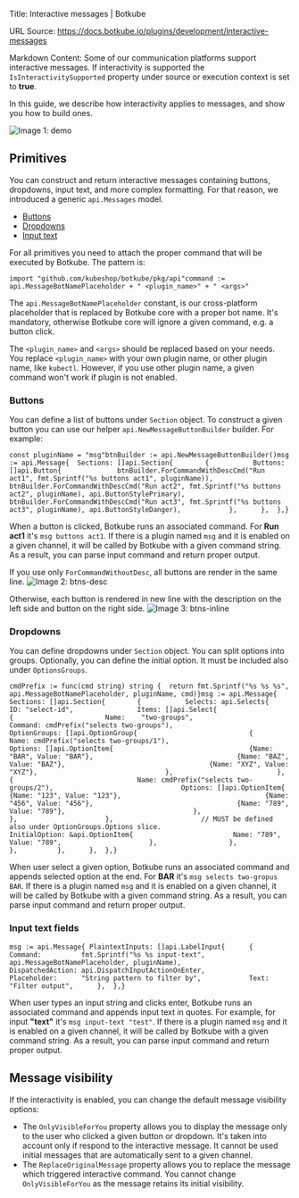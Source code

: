 Title: Interactive messages | Botkube

URL Source: https://docs.botkube.io/plugins/development/interactive-messages

Markdown Content:
Some of our communication platforms support interactive messages. If interactivity is supported the `IsInteractivitySupported` property under source or execution context is set to **true**.

In this guide, we describe how interactivity applies to messages, and show you how to build ones.

![Image 1: demo](https://docs.botkube.io/assets/images/demo-msg-aa0290bb67438a1f83c756f4b50842df.gif)

Primitives[​](#primitives "Direct link to Primitives")
------------------------------------------------------

You can construct and return interactive messages containing buttons, dropdowns, input text, and more complex formatting. For that reason, we introduced a generic `api.Messages` model.

*   [Buttons](#buttons)
*   [Dropdowns](#dropdowns)
*   [Input text](#input-text-fields)

For all primitives you need to attach the proper command that will be executed by Botkube. The pattern is:

    import "github.com/kubeshop/botkube/pkg/api"command :=  api.MessageBotNamePlaceholder + " <plugin_name>" + " <args>"

The `api.MessageBotNamePlaceholder` constant, is our cross-platform placeholder that is replaced by Botkube core with a proper bot name. It's mandatory, otherwise Botkube core will ignore a given command, e.g. a button click.

The `<plugin_name>` and `<args>` should be replaced based on your needs. You replace `<plugin_name>` with your own plugin name, or other plugin name, like `kubectl`. However, if you use other plugin name, a given command won't work if plugin is not enabled.

### Buttons[​](#buttons "Direct link to Buttons")

You can define a list of buttons under `Section` object. To construct a given button you can use our helper `api.NewMessageButtonBuilder` builder. For example:

    const pluginName = "msg"btnBuilder := api.NewMessageButtonBuilder()msg := api.Message{	Sections: []api.Section{		{			Buttons: []api.Button{				btnBuilder.ForCommandWithDescCmd("Run act1", fmt.Sprintf("%s buttons act1", pluginName)),				btnBuilder.ForCommandWithDescCmd("Run act2", fmt.Sprintf("%s buttons act2", pluginName), api.ButtonStylePrimary),				btnBuilder.ForCommandWithDescCmd("Run act3", fmt.Sprintf("%s buttons act3", pluginName), api.ButtonStyleDanger),			},		},	},}

When a button is clicked, Botkube runs an associated command. For **Run act1** it's `msg buttons act1`. If there is a plugin named `msg` and it is enabled on a given channel, it will be called by Botkube with a given command string. As a result, you can parse input command and return proper output.

If you use only `ForCommandWithoutDesc`, all buttons are render in the same line. ![Image 2: btns-desc](https://docs.botkube.io/assets/images/btns-desc-33bccf898c619eca04aa20266804baad.png)

Otherwise, each button is rendered in new line with the description on the left side and button on the right side. ![Image 3: btns-inline](https://docs.botkube.io/assets/images/btns-inline-a7f68fcaac17c49eb65ef94a16ede58e.png)

### Dropdowns[​](#dropdowns "Direct link to Dropdowns")

You can define dropdowns under `Section` object. You can split options into groups. Optionally, you can define the initial option. It must be included also under `OptionsGroups`.

    cmdPrefix := func(cmd string) string {	return fmt.Sprintf("%s %s %s", api.MessageBotNamePlaceholder, pluginName, cmd)}msg := api.Message{	Sections: []api.Section{		{			Selects: api.Selects{				ID: "select-id",				Items: []api.Select{					{						Name:    "two-groups",						Command: cmdPrefix("selects two-groups"),						OptionGroups: []api.OptionGroup{							{								Name: cmdPrefix("selects two-groups/1"),								Options: []api.OptionItem{									{Name: "BAR", Value: "BAR"},									{Name: "BAZ", Value: "BAZ"},									{Name: "XYZ", Value: "XYZ"},								},							},							{								Name: cmdPrefix("selects two-groups/2"),								Options: []api.OptionItem{									{Name: "123", Value: "123"},									{Name: "456", Value: "456"},									{Name: "789", Value: "789"},								},							},						},						// MUST be defined also under OptionGroups.Options slice.						InitialOption: &api.OptionItem{							Name: "789", Value: "789",						},					},				},			},		},	},}

When user select a given option, Botkube runs an associated command and appends selected option at the end. For **BAR** it's `msg selects two-gropus BAR`. If there is a plugin named `msg` and it is enabled on a given channel, it will be called by Botkube with a given command string. As a result, you can parse input command and return proper output.

### Input text fields[​](#input-text-fields "Direct link to Input text fields")

    msg := api.Message{	PlaintextInputs: []api.LabelInput{		{			Command:          fmt.Sprintf("%s %s input-text", api.MessageBotNamePlaceholder, pluginName),			DispatchedAction: api.DispatchInputActionOnEnter,			Placeholder:      "String pattern to filter by",			Text:             "Filter output",		},	},}

When user types an input string and clicks enter, Botkube runs an associated command and appends input text in quotes. For example, for input **"text"** it's `msg input-text "test"`. If there is a plugin named `msg` and it is enabled on a given channel, it will be called by Botkube with a given command string. As a result, you can parse input command and return proper output.

Message visibility[​](#message-visibility "Direct link to Message visibility")
------------------------------------------------------------------------------

If the interactivity is enabled, you can change the default message visibility options:

*   The `OnlyVisibleForYou` property allows you to display the message only to the user who clicked a given button or dropdown. It's taken into account only if respond to the interactive message. It cannot be used initial messages that are automatically sent to a given channel.
*   The `ReplaceOriginalMessage` property allows you to replace the message which triggered interactive command. You cannot change `OnlyVisibleForYou` as the message retains its initial visibility.
